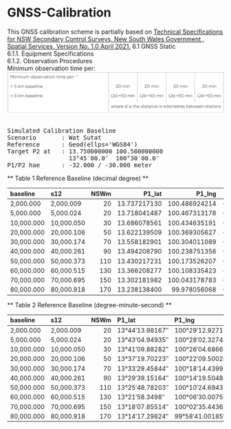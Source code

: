 # GNSS-Calibration

This GNSS calibration scheme is partially based on [Technical Specifications for NSW Secondary Control Surveys, New South Wales Government , Spatial Services, Version No. 1.0 April 2021.](https://github.com/phisan-chula/GNSS-Calibration/blob/main/Technical_Specifications_for_NSW_Secondary_Control_Surveys_v1.0.pdf)
6.1 GNSS Static</br>
6.1.1. Equipment Specifications</br>
6.1.2. Observation Procedures</br>
Minimum observation time per:</br>
![ObservTimeTable](ObservTime_NSW2ndControl_v1.png)</br>
</br>
<pre>
Simulated Calibration Baseline
Scenario       : Wat Sutat
Reference      : Geod(ellps='WGS84')
Target P2 at   : 13.750000000 100.500000000
                 13°45′00.0″  100°30′00.0″
P1/P2 hae      : -32.000 / -30.000 meter
</pre>
** Table 1 Reference Baseline (decimal degree) **

| baseline   | s12        |   NSWm |       P1_lat |        P1_lng |   P1_hae |       P2_lat |        P2_lng |   P2_hae |       faz1 |       faz2 |
|:-----------|:-----------|-------:|-------------:|--------------:|---------:|-------------:|--------------:|---------:|-----------:|-----------:|
| 2,000.000  | 2,000.009  |     20 | 13.737217130 | 100.486924214 |  -32.000 | 13.750000000 | 100.500000000 |  -30.000 | 44.9968935 | 45.0000000 |
| 5,000.000  | 5,000.024  |     20 | 13.718041487 | 100.467313178 |  -32.000 | 13.750000000 | 100.500000000 |  -30.000 | 44.9922397 | 45.0000000 |
| 10,000.000 | 10,000.050 |     30 | 13.686078561 | 100.434635191 |  -32.000 | 13.750000000 | 100.500000000 |  -30.000 | 44.9844991 | 45.0000000 |
| 20,000.000 | 20,000.106 |     50 | 13.622139509 | 100.369305627 |  -32.000 | 13.750000000 | 100.500000000 |  -30.000 | 44.9690774 | 45.0000000 |
| 30,000.000 | 30,000.174 |     70 | 13.558182901 | 100.304011089 |  -32.000 | 13.750000000 | 100.500000000 |  -30.000 | 44.9537348 | 45.0000000 |
| 40,000.000 | 40,000.261 |     90 | 13.494208790 | 100.238751356 |  -32.000 | 13.750000000 | 100.500000000 |  -30.000 | 44.9384712 | 45.0000000 |
| 50,000.000 | 50,000.373 |    110 | 13.430217231 | 100.173526207 |  -32.000 | 13.750000000 | 100.500000000 |  -30.000 | 44.9232865 | 45.0000000 |
| 60,000.000 | 60,000.515 |    130 | 13.366208277 | 100.108335423 |  -32.000 | 13.750000000 | 100.500000000 |  -30.000 | 44.9081807 | 45.0000000 |
| 70,000.000 | 70,000.695 |    150 | 13.302181982 | 100.043178783 |  -32.000 | 13.750000000 | 100.500000000 |  -30.000 | 44.8931536 | 45.0000000 |
| 80,000.000 | 80,000.918 |    170 | 13.238138400 |  99.978056068 |  -32.000 | 13.750000000 | 100.500000000 |  -30.000 | 44.8782051 | 45.0000000 |


** Table 2  Reference Baseline (degree-minute-second) **

| baseline   | s12        |   NSWm | P1_lat          | P1_lng           |   P1_hae | P2_lat      | P2_lng       |   P2_hae | faz1         | faz2        |
|:-----------|:-----------|-------:|:----------------|:-----------------|---------:|:------------|:-------------|---------:|:-------------|:------------|
| 2,000.000  | 2,000.009  |     20 | 13°44′13.98167″ | 100°29′12.92717″ |  -32.000 | 13°45′00.0″ | 100°30′00.0″ |  -30.000 | 44°59′48.82″ | 45°00′00.0″ |
| 5,000.000  | 5,000.024  |     20 | 13°43′04.94935″ | 100°28′02.32744″ |  -32.000 | 13°45′00.0″ | 100°30′00.0″ |  -30.000 | 44°59′32.06″ | 45°00′00.0″ |
| 10,000.000 | 10,000.050 |     30 | 13°41′09.88282″ | 100°26′04.68669″ |  -32.000 | 13°45′00.0″ | 100°30′00.0″ |  -30.000 | 44°59′04.2″  | 45°00′00.0″ |
| 20,000.000 | 20,000.106 |     50 | 13°37′19.70223″ | 100°22′09.50026″ |  -32.000 | 13°45′00.0″ | 100°30′00.0″ |  -30.000 | 44°58′08.68″ | 45°00′00.0″ |
| 30,000.000 | 30,000.174 |     70 | 13°33′29.45844″ | 100°18′14.43992″ |  -32.000 | 13°45′00.0″ | 100°30′00.0″ |  -30.000 | 44°57′13.45″ | 45°00′00.0″ |
| 40,000.000 | 40,000.261 |     90 | 13°29′39.15164″ | 100°14′19.50488″ |  -32.000 | 13°45′00.0″ | 100°30′00.0″ |  -30.000 | 44°56′18.5″  | 45°00′00.0″ |
| 50,000.000 | 50,000.373 |    110 | 13°25′48.78203″ | 100°10′24.69435″ |  -32.000 | 13°45′00.0″ | 100°30′00.0″ |  -30.000 | 44°55′23.83″ | 45°00′00.0″ |
| 60,000.000 | 60,000.515 |    130 | 13°21′58.3498″  | 100°06′30.00752″ |  -32.000 | 13°45′00.0″ | 100°30′00.0″ |  -30.000 | 44°54′29.45″ | 45°00′00.0″ |
| 70,000.000 | 70,000.695 |    150 | 13°18′07.85514″ | 100°02′35.44362″ |  -32.000 | 13°45′00.0″ | 100°30′00.0″ |  -30.000 | 44°53′35.35″ | 45°00′00.0″ |
| 80,000.000 | 80,000.918 |    170 | 13°14′17.29824″ | 99°58′41.00185″  |  -32.000 | 13°45′00.0″ | 100°30′00.0″ |  -30.000 | 44°52′41.54″ | 45°00′00.0″ |

